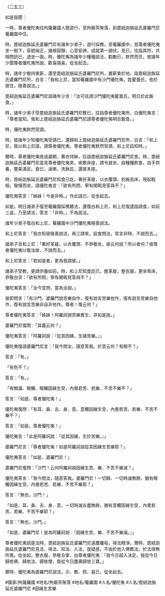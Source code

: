 （二五三）

如是我聞：

一時，尊者優陀夷往拘薩羅國人間遊行，至拘磐茶聚落，到毘紐迦旃延氏婆羅門尼菴羅園中住。

時，毘紐迦旃延氏婆羅門尼有諸年少弟子，遊行採樵，至菴羅園中，見尊者優陀夷坐一樹下，容貌端正，諸根寂靜，心意安諦，成就第一調伏。見已，往詣其所，共相問訊已，退坐一面。時，優陀夷為諸年少種種說法，勸勵已，默然而住，彼諸年少聞尊者優陀夷所說，歡喜隨喜，從坐起去。

時，諸年少擔持束薪，還至毘紐迦旃延氏婆羅門尼所，置薪束於地，詣毘紐迦旃延氏婆羅門尼所，白言：「我和上尼，當知菴羅園中有沙門優陀夷，姓瞿曇氏，依於彼住，極善說法。」

毘紐迦旃延氏婆羅門尼語諸年少言：「汝可往請沙門優陀夷瞿曇氏，明日於此飯食。」

時，諸年少弟子受毘紐迦旃延氏婆羅門尼教已，往詣尊者優陀夷所，白優陀夷言：「尊者當知，我和上毘紐迦旃延氏婆羅門尼請尊者優陀夷明旦飯食。」

時，優陀夷默然受請。

時，彼諸年少知優陀夷受請已，還歸和上毘紐迦旃延氏婆羅門尼所，白言：「和上尼，我以和上尼語，請尊者優陀夷，尊者優陀夷默然受請，和上尼自知時。」

爾時，尊者優陀夷夜過晨朝，著衣持鉢，往詣毘紐迦旃延氏婆羅門尼舍。時，毘紐迦旃延氏婆羅門尼遙見尊者優陀夷來，疾敷床座，請令就坐，設種種飲食，自手供養，豐美滿足。食已，澡嗽、洗鉢訖，還就本座。

時，毘紐迦旃延氏婆羅門尼知食已訖，著好革屣，以衣覆頭，別施高床，現起輕相，慠慢而坐，語優陀夷言：「欲有所問，寧有閑暇見答與不？」

優陀夷答言：「姊妹！今是非時。」作此語已，從坐起去。

如是。明日諸弟子復至菴羅園採樵聽法，還復白和上尼，和上尼復遣詣請食，如前三返，乃至請法，答言：「非時。」不為說法。

諸年少弟子復白和上尼，菴羅園中沙門優陀夷極善說法。

和上尼答言：「我亦知彼極善說法，再三請來，設食問法，常言非時，不說而去。」

諸弟子言和上尼：「著好革屣，以衣覆頭，不恭敬坐，彼云何說？所以者何？彼尊者優陀夷以敬法故，不說而去。」

和上尼答言：「若如是者，更為我請彼。」

諸弟子受教，更請供養如前。時，和上尼知食訖已，脫革屣，整衣服，更坐卑床，恭敬白言：「欲有所問，寧有閑暇見答與不？」

優陀夷答言：「汝今宜問，當為汝說。」

彼即問言：「有沙門、婆羅門說苦樂自作，復有說言苦樂他作，復有說言苦樂自他作，復有說言苦樂非自非他作。尊者！復云何？」

尊者優陀夷答言：「姊妹！阿羅訶說苦樂異生，非如是說。」

婆羅門尼復問：「其義云何？」

優陀夷答言：「阿羅訶說：『從其因緣，生諸苦樂。』」

優陀夷復語婆羅門尼言：「我今問汝，隨意答我。於意云何？有眼不？」

答言：「有。」

「有色不？」

答言：「有。」

「有眼識、眼觸、眼觸因緣生受，內覺若苦、若樂、不苦不樂不？」

答言：「如是，尊者優陀夷！」

優陀夷復問：「有耳、鼻、舌、身、意、意觸因緣生受，內覺若苦、若樂、不苦不樂不？」

答言：「如是，尊者優陀夷！」

優陀夷言：「此是阿羅訶說：『從其因緣，生於苦樂。』」

婆羅門尼言：「尊者優陀夷！如是阿羅訶說從其因緣生苦樂耶？」

優陀夷答言：「如是，婆羅門尼！」

婆羅門尼復問：「沙門！云何阿羅訶說因緣生苦、樂、不苦不樂滅？」

優陀夷答言：「我今問汝，隨意答我。婆羅門尼！一切眼、一切時滅無餘，猶有眼觸因緣生受，內覺若苦、若樂、不苦不樂耶？」

答言：「無也，沙門！」

「如是，耳、鼻、舌、身、意，一切時滅永盡無餘，猶有意觸因緣生受，內覺若苦、若樂、不苦不樂耶？」

答言：「無也，沙門。」

「如是，婆羅門尼！是為阿羅訶說：『因緣生苦、樂、不苦不樂滅。』」

尊者優陀夷說是法時，毘紐迦旃延氏婆羅門尼遠塵離垢，得法眼淨。爾時，毘紐迦旃延氏婆羅門尼見法、得法、知法、入法，度疑惑，不由於他入佛教法，於法得無所畏。從坐起，整衣服，恭敬合掌，白尊者優陀夷：「我今日超入決定，我從今日歸依佛、歸依法、歸依僧，我從今日盡壽歸依三寶。」

爾時，優陀夷為婆羅門尼說法，示、教、照、喜已，從坐起去。

#國家/拘薩羅國
#地名/拘磐茶聚落
#地名/菴羅園
#人名/優陀夷
#人名/毘紐迦旃延氏婆羅門尼
#因緣生苦樂

